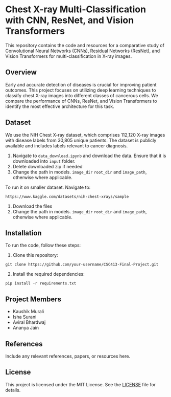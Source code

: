 # Chest X-ray Multi-Classification with CNN, ResNet, and Vision Transformers

This repository contains the code and resources for a comparative study of Convolutional Neural Networks (CNNs), Residual Networks (ResNet), and Vision Transformers for multi-classification in X-ray images.

## Overview

Early and accurate detection of diseases is crucial for improving patient outcomes. This project focuses on utilizing deep learning techniques to classify chest X-ray images into different classes of cancerous cells. We compare the performance of CNNs, ResNet, and Vision Transformers to identify the most effective architecture for this task.

## Dataset

We use the NIH Chest X-ray dataset, which comprises 112,120 X-ray images with disease labels from 30,805 unique patients. The dataset is publicly available and includes labels relevant to cancer diagnosis.

1. Navigate to `data_download.ipynb` and download the data. Ensure that it is downloaded into `input` folder.
2. Delete downloaded zip if needed
3. Change the path in models. `image_dir` `root_dir` and `image_path`, otherwise where applicable.

To run it on smaller dataset. Navigate to:

```
https://www.kaggle.com/datasets/nih-chest-xrays/sample
```
1. Download the files
3. Change the path in models. `image_dir` `root_dir` and `image_path`, otherwise where applicable.


## Installation

To run the code, follow these steps:

1. Clone this repository:

```
git clone https://github.com/your-username/CSC413-Final-Project.git
```

2. Install the required dependencies:

```
pip install -r requirements.txt
```



## Project Members

- Kaushik Murali
- Isha Surani
- Aviral Bhardwaj
- Ananya Jain

## References

Include any relevant references, papers, or resources here.

## License

This project is licensed under the MIT License. See the [LICENSE](LICENSE) file for details.
